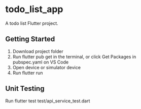 # todo_list_app

A todo list Flutter project.

## Getting Started

1. Download project folder
2. Run flutter pub get in the terminal, or click Get Packages in pubspec.yaml on VS Code
3. Open device or simulator device
4. Run flutter run

## Unit Testing 
Run flutter test test/api_service_test.dart

